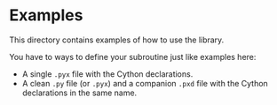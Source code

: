 # Examples

This directory contains examples of how to use the library.

You have to ways to define your subroutine just like examples here:

- A single `.pyx` file with the Cython declarations.
- A clean `.py` file (or `.pyx`) and a companion `.pxd` file with the Cython declarations in the same name.

